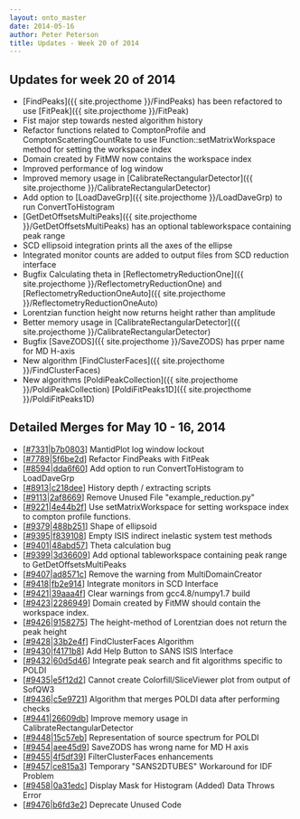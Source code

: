 ```yaml
---
layout: onto_master
date: 2014-05-16
author: Peter Peterson
title: Updates - Week 20 of 2014
---
```

Updates for week 20 of 2014
---------------------------
* [FindPeaks]({{ site.projecthome }}/FindPeaks) has been refactored to use [FitPeak]({{ site.projecthome }}/FitPeak)
* Fist major step towards nested algorithm history
* Refactor functions related to ComptonProfile and ComptonScateringCountRate to use IFunction::setMatrixWorkspace method for setting the workspace index
* Domain created by FitMW now contains the workspace index
* Improved performance of log window
* Improved memory usage in [CalibrateRectangularDetector]({{ site.projecthome }}/CalibrateRectangularDetector)
* Add option to [LoadDaveGrp]({{ site.projecthome }}/LoadDaveGrp) to run ConvertToHistogram
* [GetDetOffsetsMultiPeaks]({{ site.projecthome }}/GetDetOffsetsMultiPeaks) has an optional tableworkspace containing peak range
* SCD ellipsoid integration prints all the axes of the ellipse
* Integrated monitor counts are added to output files from SCD reduction interface
* Bugfix Calculating theta in [ReflectometryReductionOne]({{ site.projecthome }}/ReflectometryReductionOne) and [ReflectometryReductionOneAuto]({{ site.projecthome }}/ReflectometryReductionOneAuto)
* Lorentzian function height now returns height rather than amplitude
* Better memory usage in [CalibrateRectangularDetector]({{ site.projecthome }}/CalibrateRectangularDetector)
* Bugfix [SaveZODS]({{ site.projecthome }}/SaveZODS) has prper name for MD H-axis
* New algorithm [FindClusterFaces]({{ site.projecthome }}/FindClusterFaces)
* New algorithms [PoldiPeakCollection]({{ site.projecthome }}/PoldiPeakCollection) [PoldiFitPeaks1D]({{ site.projecthome }}/PoldiFitPeaks1D)

Detailed Merges for May 10 - 16, 2014
-------------------------------------
* \[[#7331](http://trac.mantidproject.org/mantid/ticket/7331)\|[b7b0803](https://github.com/mantidproject/mantid/commit/b7b0803294d0c4ef60025287bff91118cc5a7be8)\] MantidPlot log window lockout
* \[[#7789](http://trac.mantidproject.org/mantid/ticket/7789)\|[5f6be2d](https://github.com/mantidproject/mantid/commit/5f6be2dac96abd7aef6f9085b049aa4f8a8a4a83)\] Refactor FindPeaks with FitPeak
* \[[#8594](http://trac.mantidproject.org/mantid/ticket/8594)\|[dda6f60](https://github.com/mantidproject/mantid/commit/dda6f6083adc46ed93e6e636a97ebccef03948d8)\] Add option to run ConvertToHistogram to LoadDaveGrp
* \[[#8913](http://trac.mantidproject.org/mantid/ticket/8913)\|[c218dee](https://github.com/mantidproject/mantid/commit/c218dee08ee7e3ebda8e43434127db88e5e01823)\] History depth / extracting scripts
* \[[#9113](http://trac.mantidproject.org/mantid/ticket/9113)\|[2af8669](https://github.com/mantidproject/mantid/commit/2af86696474a9c5b46ee9a1fd8dea514c512e768)\] Remove Unused File "example_reduction.py"
* \[[#9221](http://trac.mantidproject.org/mantid/ticket/9221)\|[4e44b2f](https://github.com/mantidproject/mantid/commit/4e44b2f98a46dfa810ab232782f8e93fcdf72e45)\] Use setMatrixWorkspace for setting workspace index to compton profile functions.
* \[[#9379](http://trac.mantidproject.org/mantid/ticket/9379)\|[488b251](https://github.com/mantidproject/mantid/commit/488b251bf07b7e9d28e6a3b6fb9fbbf0ac4b4c3a)\] Shape of ellipsoid
* \[[#9395](http://trac.mantidproject.org/mantid/ticket/9395)\|[f839108](https://github.com/mantidproject/mantid/commit/f83910854c50f668ebed3b30b383e8436c33fa12)\] Empty ISIS indirect inelastic system test methods
* \[[#9401](http://trac.mantidproject.org/mantid/ticket/9401)\|[48abd57](https://github.com/mantidproject/mantid/commit/48abd57ae32196550e2cb1aa06e28a38de801727)\] Theta calculation bug
* \[[#9399](http://trac.mantidproject.org/mantid/ticket/9399)\|[3d36609](https://github.com/mantidproject/mantid/commit/3d366091d087051f83490227debb753fa52efd50)\] Add optional tableworkspace containing peak range to GetDetOffsetsMultiPeaks
* \[[#9407](http://trac.mantidproject.org/mantid/ticket/9407)\|[ad8571c](https://github.com/mantidproject/mantid/commit/ad8571c7f318caf57278a10148d275abc9dc65a7)\] Remove the warning from MultiDomainCreator
* \[[#9418](http://trac.mantidproject.org/mantid/ticket/9418)\|[fb2e914](https://github.com/mantidproject/mantid/commit/fb2e91496521e8658e5a905a442a886a1e2915ea)\] Integrate monitors in SCD Interface
* \[[#9421](http://trac.mantidproject.org/mantid/ticket/9421)\|[39aaa4f](https://github.com/mantidproject/mantid/commit/39aaa4f03d258a203694d958444f8c91d047d968)\] Clear warnings from gcc4.8/numpy1.7 build
* \[[#9423](http://trac.mantidproject.org/mantid/ticket/9423)\|[2286949](https://github.com/mantidproject/mantid/commit/22869496ea794f5553f9a3ddacc14a895345a748)\] Domain created by FitMW should contain the workspace index.
* \[[#9426](http://trac.mantidproject.org/mantid/ticket/9426)\|[9158275](https://github.com/mantidproject/mantid/commit/915827555ff353f056dd445c5c0b54c8bce5c72a)\] The height-method of Lorentzian does not return the peak height
* \[[#9428](http://trac.mantidproject.org/mantid/ticket/9428)\|[33b2e4f](https://github.com/mantidproject/mantid/commit/33b2e4f5b4ba0321166549c1f373854c6bb3b7bb)\] FindClusterFaces Algorithm
* \[[#9430](http://trac.mantidproject.org/mantid/ticket/9430)\|[f4171b8](https://github.com/mantidproject/mantid/commit/f4171b8810f608ebbc11dd189c4e3ac2cc9ec9e7)\] Add Help Button to SANS ISIS Interface
* \[[#9432](http://trac.mantidproject.org/mantid/ticket/9432)\|[60d5d46](https://github.com/mantidproject/mantid/commit/60d5d46f27b3ba8bd114706b5a41fa54eb144432)\] Integrate peak search and fit algorithms specific to POLDI
* \[[#9435](http://trac.mantidproject.org/mantid/ticket/9435)\|[e5f12d2](https://github.com/mantidproject/mantid/commit/e5f12d2e902ae03764fe0fcd2687b7556553dd40)\] Cannot create Colorfill/SliceViewer plot from output of SofQW3
* \[[#9436](http://trac.mantidproject.org/mantid/ticket/9436)\|[c5e9721](https://github.com/mantidproject/mantid/commit/c5e97214ae2165eb5afcc218f8a93457e566ee39)\] Algorithm that merges POLDI data after performing checks
* \[[#9441](http://trac.mantidproject.org/mantid/ticket/9441)\|[26609db](https://github.com/mantidproject/mantid/commit/26609dbae7130f79e816a4a2054377ebf9d4b1ce)\] Improve memory usage in CalibrateRectangularDetector
* \[[#9448](http://trac.mantidproject.org/mantid/ticket/9448)\|[15c57eb](https://github.com/mantidproject/mantid/commit/15c57eb1669c6793841eabb4b9fac8fa4272ee08)\] Representation of source spectrum for POLDI
* \[[#9454](http://trac.mantidproject.org/mantid/ticket/9454)\|[aee45d9](https://github.com/mantidproject/mantid/commit/aee45d921b6fa1fbcbf77af9eaabf7425df55e69)\] SaveZODS has wrong name for MD H axis
* \[[#9455](http://trac.mantidproject.org/mantid/ticket/9455)\|[4f5df39](https://github.com/mantidproject/mantid/commit/4f5df39b581350d6b6f931b15fc60608f621fbd1)\] FilterClusterFaces enhancements
* \[[#9457](http://trac.mantidproject.org/mantid/ticket/9457)\|[ce815a3](https://github.com/mantidproject/mantid/commit/ce815a3b31df6d03ab6f5db9485a9e208afaac42)\] Temporary "SANS2DTUBES" Workaround for IDF Problem
* \[[#9458](http://trac.mantidproject.org/mantid/ticket/9458)\|[0a31edc](https://github.com/mantidproject/mantid/commit/0a31edc4662ef484058b040f36f8cf3b6c966cb9)\] Display Mask for Histogram (Added) Data Throws Error
* \[[#9476](http://trac.mantidproject.org/mantid/ticket/9476)\|[b6fd3e2](https://github.com/mantidproject/mantid/commit/b6fd3e2c937b46ee056ce6594dbdbd342ddc2f2d)\] Deprecate Unused Code
